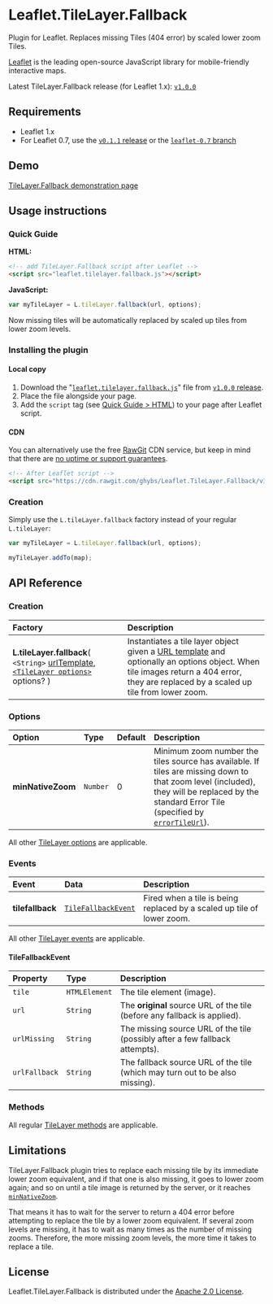 # Leaflet.TileLayer.Fallback

Plugin for Leaflet. Replaces missing Tiles (404 error) by scaled lower zoom Tiles.

[Leaflet](http://leafletjs.com/) is the leading open-source JavaScript library
for mobile-friendly interactive maps.

Latest TileLayer.Fallback release (for Leaflet 1.x): [`v1.0.0`](https://github.com/ghybs/Leaflet.TileLayer.Fallback/releases/tag/v1.0.0)



## Requirements

- Leaflet 1.x
- For Leaflet 0.7, use the [`v0.1.1` release](https://github.com/ghybs/Leaflet.TileLayer.Fallback/releases/tag/v0.1.1) or the [`leaflet-0.7` branch](https://github.com/ghybs/Leaflet.TileLayer.Fallback/tree/leaflet-0.7)



## Demo
[TileLayer.Fallback demonstration page](https://ghybs.github.io/Leaflet.TileLayer.Fallback/examples/tileLayerFallback-demo.html)



## Usage instructions

### Quick Guide

**HTML:**

```html
<!-- add TileLayer.Fallback script after Leaflet -->
<script src="leaflet.tilelayer.fallback.js"></script>
```

**JavaScript:**

```javascript
var myTileLayer = L.tileLayer.fallback(url, options);
```

Now missing tiles will be automatically replaced by scaled up tiles from lower zoom levels.


### Installing the plugin

#### Local copy
1. Download the "<a href="https://github.com/ghybs/Leaflet.TileLayer.Fallback/releases/download/v1.0.0/leaflet.tilelayer.fallback.js" download="leaflet.tilelayer.fallback.js">`leaflet.tilelayer.fallback.js`</a>" file from [`v1.0.0` release](https://github.com/ghybs/Leaflet.TileLayer.Fallback/releases/tag/v1.0.0).
2. Place the file alongside your page.
3. Add the `script` tag (see [Quick Guide > HTML](#quick-guide)) to your page after Leaflet script.

#### CDN
You can alternatively use the free [RawGit](https://rawgit.com/) CDN service, but keep in mind that there are [no uptime or support guarantees](https://rawgit.com/faq#no-uptime-guarantee).

```html
<!-- After Leaflet script -->
<script src="https://cdn.rawgit.com/ghybs/Leaflet.TileLayer.Fallback/v1.0.0-gh/dist/leaflet.tilelayer.fallback.js"></script>
```



### Creation

Simply use the `L.tileLayer.fallback` factory instead of your regular `L.tileLayer`:

```javascript
var myTileLayer = L.tileLayer.fallback(url, options);

myTileLayer.addTo(map);
```



## API Reference

### Creation

| Factory | Description |
| :------ | :---------- |
| **L.tileLayer.fallback**( `<String>` [urlTemplate](http://leafletjs.com/reference.html#url-template), [`<TileLayer options>`](#options) options? ) | Instantiates a tile layer object given a [URL template](http://leafletjs.com/reference.html#url-template) and optionally an options object. When tile images return a 404 error, they are replaced by a scaled up tile from lower zoom. |


### Options

| Option | Type | Default | Description |
| :----- | :--- | :------ | :---------- |
| **minNativeZoom** | `Number` | 0 | Minimum zoom number the tiles source has available. If tiles are missing down to that zoom level (included), they will be replaced by the standard Error Tile (specified by [`errorTileUrl`](http://leafletjs.com/reference.html#tilelayer-errortileurl)). |

All other [TileLayer options](http://leafletjs.com/reference.html#tilelayer-options) are applicable.


### Events

| Event | Data | Description |
| :---- | :--- | :---------- |
| **tilefallback** | [`TileFallbackEvent`](#tilefallbackevent) | Fired when a tile is being replaced by a scaled up tile of lower zoom. |

All other [TileLayer events](http://leafletjs.com/reference.html#tilelayer-loading) are applicable.


#### TileFallbackEvent

| Property | Type | Description |
| :------- | :--- | :---------- |
| `tile` | `HTMLElement` | The tile element (image). |
| `url` | `String` | The **original** source URL of the tile (before any fallback is applied). |
| `urlMissing` | `String` | The missing source URL of the tile (possibly after a few fallback attempts). |
| `urlFallback` | `String` | The fallback source URL of the tile (which may turn out to be also missing). |


### Methods

All regular [TileLayer methods](http://leafletjs.com/reference.html#tilelayer-addto) are applicable.



## Limitations
TileLayer.Fallback plugin tries to replace each missing tile by its immediate
lower zoom equivalent, and if that one is also missing, it goes to lower zoom
again; and so on until a tile image is returned by the server, or it reaches
[`minNativeZoom`](#options).

That means it has to wait for the server to return a 404 error before attempting
to replace the tile by a lower zoom equivalent. If several zoom levels are
missing, it has to wait as many times as the number of missing zooms. Therefore,
the more missing zoom levels, the more time it takes to replace a tile.



## License

Leaflet.TileLayer.Fallback is distributed under the [Apache 2.0 License](http://choosealicense.com/licenses/apache-2.0/).
